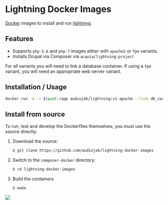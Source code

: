 # Lightning Docker Images

[Docker](http://docker.com) images to install and run [lightning](https://lightning.acquia.com/).

## Features

* Supports `php-5.6` and `php-7` images either with `apache2` or `fpm` variants.
* Installs Drupal via Composer via `acquia/lightning-project`
  
For all variants you will need to link a database container. If using a `fpm` variant, you will need an appropriate web
server variant.


## Installation / Usage

````sh
docker run -d -v $(pwd):/app audiojak/lightning:v1-apache --link db_container
````

## Install from source

To run, test and develop the Dockerfiles themselves, you must use the
source directly:

1. Download the source:

    ``` sh
    $ git clone https://github.com/audiojak/lightning-docker-images
    ```

2. Switch to the `composer-docker` directory:

    ``` sh
    $ cd lightning-docker-images
    ```

3. Build the containers

    ``` sh
    $ make
    ```
[![](https://images.microbadger.com/badges/image/audiojak/lightning.svg)](https://microbadger.com/images/audiojak/lightning "Get your own image badge on microbadger.com")
